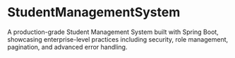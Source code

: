 # StudentManagementSystem
A production-grade Student Management System built with Spring Boot, showcasing enterprise-level practices including security, role management, pagination, and advanced error handling.
